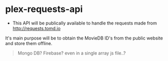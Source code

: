 # plex-requests-api

- This API will be publically available to handle the requests made from http://requests.tomd.io

It's main purpose will be to obtain the MovieDB ID's from the public website and store them offline.
> Mongo DB? Firebase? even in a single array js file..? 

